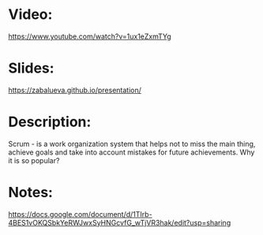 # Video:
https://www.youtube.com/watch?v=1ux1eZxmTYg

# Slides:
https://zabalueva.github.io/presentation/

# Description:
Scrum - is a work organization system that helps not to miss the main thing, achieve goals and take into account mistakes for future achievements.
Why it is so popular?

# Notes:
https://docs.google.com/document/d/1TIrb-4BES1vOKQSbkYeRWJwxSyHNGcvfG_wTjVR3hak/edit?usp=sharing